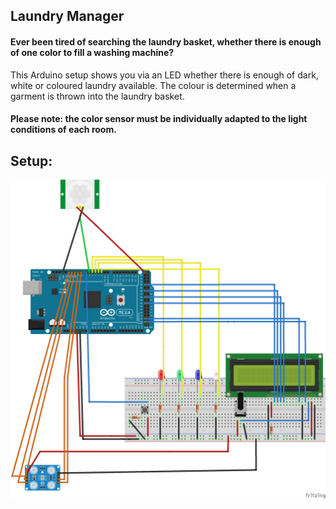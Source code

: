 ## Laundry Manager

#### Ever been tired of searching the laundry basket, whether there is enough of one color to fill a washing machine?

This Arduino setup shows you via an LED whether there is enough of dark, white or coloured laundry available.
The colour is determined when a garment is thrown into the laundry basket.

#### Please note: the color sensor must be individually adapted to the light conditions of each room.

## Setup:
![alt text](https://github.com/TouhKa/laundryManager/blob/master/fritzing/setup.png)
